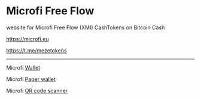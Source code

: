 # Microfi Free Flow

website for Microfi Free Flow (XMI) CashTokens on Bitcoin Cash

https://microfi.eu

https://t.me/mezetokens

---

Microfi [Wallet](https://microfi.eu/wallet/)

Microfi [Paper wallet](https://microfi.eu/paperwallet/)

Microfi [QR code scanner](https://micorfi.eu/qrscanner/)